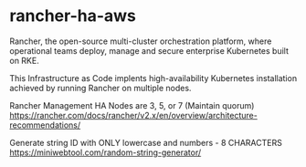 # rancher-ha-aws

Rancher, the open-source multi-cluster orchestration platform, where operational teams deploy, manage and secure enterprise Kubernetes built on RKE.

This Infrastructure as Code implents high-availability Kubernetes installation achieved by running Rancher on multiple nodes.

Rancher Management HA Nodes are 3, 5, or 7 (Maintain quorum)
https://rancher.com/docs/rancher/v2.x/en/overview/architecture-recommendations/

Generate string ID with ONLY lowercase and numbers - 8 CHARACTERS
https://miniwebtool.com/random-string-generator/